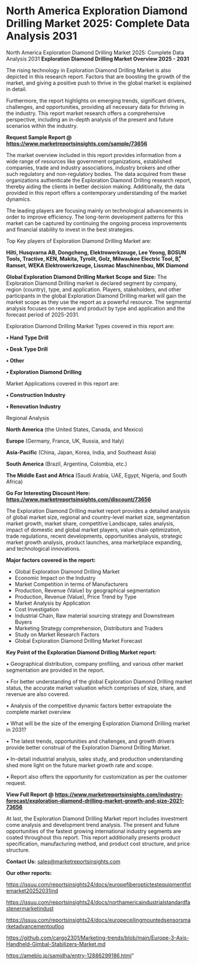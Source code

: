 # North America Exploration Diamond Drilling Market 2025: Complete Data Analysis 2031
North America Exploration Diamond Drilling Market 2025: Complete Data Analysis 2031
<Strong> Exploration Diamond Drilling Market Overview 2025 - 2031</strong>

The rising technology in Exploration Diamond Drilling Market is also depicted in this research report. Factors that are boosting the growth of the market, and giving a positive push to thrive in the global market is explained in detail.

Furthermore, the report highlights on emerging trends, significant drivers, challenges, and opportunities, providing all necessary data for thriving in the industry. This report market research offers a comprehensive perspective, including an in-depth analysis of the present and future scenarios within the industry.

<strong>Request Sample Report @ <a href=https://www.marketreportsinsights.com/sample/73656>https://www.marketreportsinsights.com/sample/73656</a></strong>

The market overview included in this report provides information from a wide range of resources like government organizations, established companies, trade and industry associations, industry brokers and other such regulatory and non-regulatory bodies. The data acquired from these organizations authenticate the Exploration Diamond Drilling research report, thereby aiding the clients in better decision making. Additionally, the data provided in this report offers a contemporary understanding of the market dynamics.

The leading players are focusing mainly on technological advancements in order to improve efficiency. The long-term development patterns for this market can be captured by continuing the ongoing process improvements and financial stability to invest in the best strategies.

Top Key players of Exploration Diamond Drilling Market are:

<strong>Hilti, Husqvarna AB, Dongcheng, Elektrowerkzeuge, Lee Yeong, BOSUN Tools, Tractive, KEN, Makita, Tyrolit, Golz, Milwaukee Electric Tool, Bۗ, Ramset, WEKA Elektrowerkzeuge, Lissmac Maschinenbau, MK Diamond</strong>

<strong><b>Global Exploration Diamond Drilling Market Scope and Size:</b></strong>
The Exploration Diamond Drilling market is declared segment by company, region (country), type, and application. Players, stakeholders, and other participants in the global Exploration Diamond Drilling market will gain the market scope as they use the report as a powerful resource. The segmental analysis focuses on revenue and product by type and application and the forecast period of 2025-2031.

Exploration Diamond Drilling Market Types covered in this report are:

<strong>• Hand Type Drill

• Desk Type Drill

• Other

• Exploration Diamond Drilling</strong>

Market Applications covered in this report are:

<strong>• Construction Industry

• Renovation Industry</strong> 

Regional Analysis

<strong>North America</strong> (the United States, Canada, and Mexico)

<strong>Europe</strong> (Germany, France, UK, Russia, and Italy)

<strong>Asia-Pacific</strong> (China, Japan, Korea, India, and Southeast Asia)

<strong>South America</strong> (Brazil, Argentina, Colombia, etc.)

<strong>The Middle East and Africa</strong> (Saudi Arabia, UAE, Egypt, Nigeria, and South Africa)

<strong>Go For Interesting Discount Here: <a href=https://www.marketreportsinsights.com/discount/73656>https://www.marketreportsinsights.com/discount/73656</a></strong>

The Exploration Diamond Drilling market report provides a detailed analysis of global market size, regional and country-level market size, segmentation market growth, market share, competitive Landscape, sales analysis, impact of domestic and global market players, value chain optimization, trade regulations, recent developments, opportunities analysis, strategic market growth analysis, product launches, area marketplace expanding, and technological innovations.

<strong><b>Major factors covered in the report:</b></strong>
<ul>
  <li>Global Exploration Diamond Drilling Market </li>
  <li>Economic Impact on the Industry</li>
  <li>Market Competition in terms of Manufacturers</li>
  <li>Production, Revenue (Value) by geographical segmentation</li>
  <li>Production, Revenue (Value), Price Trend by Type</li>
  <li>Market Analysis by Application</li>
  <li>Cost Investigation</li>
  <li>Industrial Chain, Raw material sourcing strategy and Downstream Buyers</li>
  <li>Marketing Strategy comprehension, Distributors and Traders</li>
  <li>Study on Market Research Factors</li>
  <li>Global Exploration Diamond Drilling Market Forecast</li>
</ul>

<strong><b>Key Point of the Exploration Diamond Drilling Market report:</b></strong>

• Geographical distribution, company profiling, and various other market segmentation are provided in the report.

• For better understanding of the global Exploration Diamond Drilling market status, the accurate market valuation which comprises of size, share, and revenue are also covered.

• Analysis of the competitive dynamic factors better extrapolate the complete market overview

• What will be the size of the emerging Exploration Diamond Drilling market in 2031?

• The latest trends, opportunities and challenges, and growth drivers provide better construal of the Exploration Diamond Drilling Market.

• In-detail industrial analysis, sales study, and production understanding shed more light on the future market growth rate and scope.

• Report also offers the opportunity for customization as per the customer request.

<strong><b>View Full Report @ <a href=https://www.marketreportsinsights.com/industry-forecast/exploration-diamond-drilling-market-growth-and-size-2021-73656>https://www.marketreportsinsights.com/industry-forecast/exploration-diamond-drilling-market-growth-and-size-2021-73656</a></b></strong>


At last, the Exploration Diamond Drilling Market report includes investment come analysis and development trend analysis. The present and future opportunities of the fastest growing international industry segments are coated throughout this report. This report additionally presents product specification, manufacturing method, and product cost structure, and price structure.

<strong>Contact Us:</strong>
sales@marketreportsinsights.com

<strong>Our other reports:</strong>

<a href=https://issuu.com/reportsinsights24/docs/europefiberoptictestequipmentfotemarket20252031ind>https://issuu.com/reportsinsights24/docs/europefiberoptictestequipmentfotemarket20252031ind</a>

<a href=https://issuu.com/reportsinsights24/docs/northamericaindustrialstandardfastenermarketindust>https://issuu.com/reportsinsights24/docs/northamericaindustrialstandardfastenermarketindust</a>

<a href=https://issuu.com/reportsinsights24/docs/europeceilingmountedsensorsmarketadvancementoutloo>https://issuu.com/reportsinsights24/docs/europeceilingmountedsensorsmarketadvancementoutloo</a>

<a href=https://github.com/cargo2301/Marketing-trends/blob/main/Europe-3-Axis-Handheld-Gimbal-Stabilizers-Market.md>https://github.com/cargo2301/Marketing-trends/blob/main/Europe-3-Axis-Handheld-Gimbal-Stabilizers-Market.md</a>

<a href=https://ameblo.jp/samidha/entry-12886299186.html>https://ameblo.jp/samidha/entry-12886299186.html</a>"
